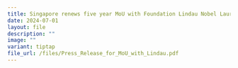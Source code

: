 ```yaml
---
title: Singapore renews five year MoU with Foundation Lindau Nobel Laureate Meetings
date: 2024-07-01
layout: file
description: ""
image: ""
variant: tiptap
file_url: /files/Press_Release_for_MoU_with_Lindau.pdf
---
```

